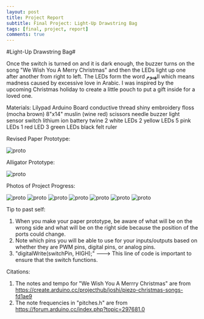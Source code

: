 ```yaml
---
layout: post
title: Project Report
subtitle: Final Project: Light-Up Drawstring Bag
tags: [final, project, report]
comments: true
---
```


#Light-Up Drawstring Bag#

Once the switch is turned on and it is dark enough, the buzzer turns on the song "We Wish You A Merry Christmas" and then the LEDs light up one after another from right to left.
The LEDs form the word الهيوم which means madness caused by excessive love in Arabic. 
I was inspired by the upcoming Christmas holiday to create a little pouch to put a gift inside for a loved one. 

Materials:
Lilypad Arduino Board
conductive thread
shiny embroidery floss (mocha brown)
8"x14" muslin (wine red)
scissors
needle
buzzer
light sensor
switch
lithium ion battery 
twine
2 white LEDs
2 yellow LEDs
5 pink LEDs
1 red LED
3 green LEDs
black felt
ruler

Revised Paper Prototype:

![proto](http://Rebecca-ET.github.io/img/Light-UpDrawstringBagPaperPrototypeRevised.jpg)

Alligator Prototype:

![proto](http://Rebecca-ET.github.io/img/alligatorfinal.jpg)

Photos of Project Progress:

![proto](http://Rebecca-ET.github.io/img/ruler.jpg)
![proto](http://Rebecca-ET.github.io/img/ledhoop.jpg)
![proto](http://Rebecca-ET.github.io/img/stitchstart.jpg)
![proto](http://Rebecca-ET.github.io/img/wrongside.jpg)
![proto](http://Rebecca-ET.github.io/img/hooplight.jpg)
![proto](http://Rebecca-ET.github.io/img/works.jpg)
![proto](http://Rebecca-ET.github.io/img/finalproduct.jpg)

Tip to past self: 
1. When you make your paper prototype, be aware of what will be on the wrong side and what will be on the right side because the position of the ports could change.
2. Note which pins you will be able to use for your inputs/outputs based on whether they are PWM pins, digital pins, or analog pins.
3. "digitalWrite(switchPin, HIGH);" ---> This line of code is important to ensure that the switch functions.

Citations:
1. The notes and tempo for "We Wish You A Merrry Christmas" are from https://create.arduino.cc/projecthub/joshi/piezo-christmas-songs-fd1ae9
2. The note frequencies in "pitches.h" are from https://forum.arduino.cc/index.php?topic=297681.0
